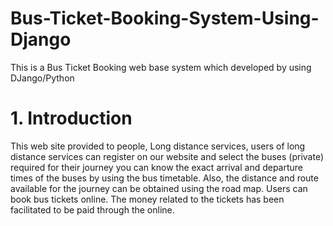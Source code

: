 # Bus-Ticket-Booking-System-Using-Django
This is a Bus Ticket Booking web base system which developed by using DJango/Python


# 1. Introduction
This web site provided to people, Long distance services, users of long distance services can
register on our website and select the buses (private) required for their journey you can know the
exact arrival and departure times of the buses by using the bus timetable. Also, the distance and
route available for the journey can be obtained using the road map. Users can book bus tickets
online. The money related to the tickets has been facilitated to be paid through the online.
